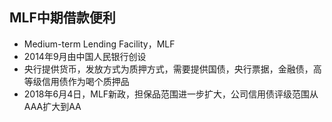 <!-- 
title: 麻辣粉MLF
from: 财经广播
create: 2018-06-07
tags: ecomonics,term
-->

## MLF中期借款便利

- Medium-term Lending Facility，MLF
- 2014年9月由中国人民银行创设
- 央行提供货币，发放方式为质押方式，需要提供国债，央行票据，金融债，高等级信用债作为喝个质押品
- 2018年6月4日，MLF新政，担保品范围进一步扩大，公司信用债评级范围从AAA扩大到AA